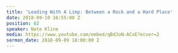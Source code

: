 ```yaml
---
title: 'Leading With A Limp: Between a Rock and a Hard Place'
date: 2018-09-10 16:55:00 Z
position: 62
speaker: Nate Kline
media: https://www.youtube.com/embed/qBdJoN-ACxE?ecver=2
sermon_date: 2018-09-09 10:00:00 Z
---
```


